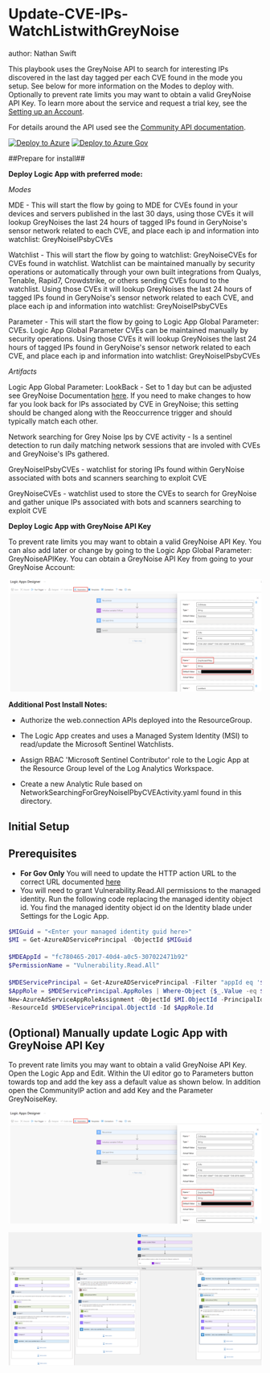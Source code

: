 # Update-CVE-IPs-WatchListwithGreyNoise

author: Nathan Swift

This playbook uses the GreyNoise API to search for interesting IPs discovered in the last day tagged per each CVE found in the mode you setup. See below for more information on the Modes to deploy with. Optionally to prevent rate limits you may want to obtain a valid GreyNoise API Key. To learn more about the service and request a trial key, see the [Setting up an Account](https://developer.greynoise.io/docs/setting-up-an-account).

For details around the API used see the [Community API documentation](https://developer.greynoise.io/reference/community-api#get_v3-community-ip).

[![Deploy to Azure](https://aka.ms/deploytoazurebutton)](https://portal.azure.com/#create/Microsoft.Template/uri/https%3A%2F%2Fraw.githubusercontent.com%2FAzure%2FAzure-Sentinel%2Fmaster%2FPlaybooks%2FUpdate-CVE-IPs-WatchListwithGreyNoise%2Fazuredeploy.json)
[![Deploy to Azure Gov](https://aka.ms/deploytoazuregovbutton)](https://portal.azure.us/#create/Microsoft.Template/uri/https%3A%2F%2Fraw.githubusercontent.com%2FAzure%2FAzure-Sentinel%2Fmaster%2FPlaybooks%2FUpdate-CVE-IPs-WatchListwithGreyNoise%2Fazuredeploy.json)

##Prepare for install##

**Deploy Logic App with preferred mode:**

_Modes_

MDE - This will start the flow by going to MDE for CVEs found in your devices and servers published in the last 30 days, using those CVEs it will lookup GreyNoises the last 24 hours of tagged IPs found in GeryNoise's sensor network related to each CVE, and place each ip and information into watchlist: GreyNoiseIPsbyCVEs

Watchlist - This will start the flow by going to watchlist: GreyNoiseCVEs for CVEs found in watchlist. Watchlist can be maintained manually by security operations or automatically through your own built integrations from Qualys, Tenable, Rapid7, Crowdstrike, or others sending CVEs found to the watchlist. Using those CVEs it will lookup GreyNoises the last 24 hours of tagged IPs found in GeryNoise's sensor network related to each CVE, and place each ip and information into watchlist: GreyNoiseIPsbyCVEs

Parameter - This will start the flow by going to Logic App Global Parameter: CVEs. Logic App Global Parameter CVEs can be maintained manually by security operations. Using those CVEs it will lookup GreyNoises the last 24 hours of tagged IPs found in GeryNoise's sensor network related to each CVE, and place each ip and information into watchlist: GreyNoiseIPsbyCVEs

_Artifacts_

Logic App Global Parameter: LookBack - Set to 1 day but can be adjusted see GreyNoise Documentation [here](https://docs.greynoise.io/docs/using-the-greynoise-query-language-gnql#time-based-query-options). If you need to make changes to how far you look back for IPs associated by CVE in GreyNoise; this setting should be changed along with the Reoccurrence trigger and should typically match each other.

Network searching for Grey Noise Ips by CVE activity - Is a sentinel detection to run daily matching network sessions that are involed with CVEs and GreyNoise's IPs gathered.

GreyNoiseIPsbyCVEs - watchlist for storing IPs found within GeryNoise associated with bots and scanners searching to exploit CVE

GreyNoiseCVEs - watchlist used to store the CVEs to search for GreyNoise and gather unique IPs associated with bots and scanners searching to exploit CVE

**Deploy Logic App with GreyNoise API Key**

To prevent rate limits you may want to obtain a valid GreyNoise API Key. You can also add later or change by going to the Logic App Global Parameter: GreyNoiseAPIKey. You can obtain a GreyNoise API Key from going to your GreyNoise Account:

![apikey](images/apikey.png)

**Additional Post Install Notes:**

* Authorize the web.connection APIs deployed into the ResourceGroup.

* The Logic App creates and uses a Managed System Identity (MSI) to read/update the Microsoft Sentinel Watchlists.

* Assign RBAC 'Microsoft Sentinel Contributor' role to the Logic App at the Resource Group level of the Log Analytics Workspace.

* Create a new Analytic Rule based on NetworkSearchingForGreyNoiseIPbyCVEActivity.yaml found in this directory.

## Initial Setup

## Prerequisites

- **For Gov Only** You will need to update the HTTP action URL to the correct URL documented [here](https://docs.microsoft.com/microsoft-365/security/defender-endpoint/gov?view=o365-worldwide#api)
- You will need to grant Vulnerability.Read.All permissions to the managed identity. Run the following code replacing the managed identity object id. You find the managed identity object id on the Identity blade under Settings for the Logic App.

```powershell
$MIGuid = "<Enter your managed identity guid here>"
$MI = Get-AzureADServicePrincipal -ObjectId $MIGuid

$MDEAppId = "fc780465-2017-40d4-a0c5-307022471b92"
$PermissionName = "Vulnerability.Read.All"

$MDEServicePrincipal = Get-AzureADServicePrincipal -Filter "appId eq '$MDEAppId'"
$AppRole = $MDEServicePrincipal.AppRoles | Where-Object {$_.Value -eq $PermissionName -and $_.AllowedMemberTypes -contains "Application"}
New-AzureAdServiceAppRoleAssignment -ObjectId $MI.ObjectId -PrincipalId $MI.ObjectId `
-ResourceId $MDEServicePrincipal.ObjectId -Id $AppRole.Id
```

## (Optional) Manually update Logic App with GreyNoise API Key

To prevent rate limits you may want to obtain a valid GreyNoise API Key. Open the Logic App and Edit. Within the UI editor go to Parameters button towards top and add the key ass a default value as shown below. In addition open the CommunityIP action and add Key and the Parameter GreyNoiseKey.

![apikey](images/apikey.png)

![Playbook Designer view](./images/logicapp.png)<br>